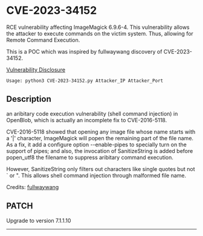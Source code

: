 # CVE-2023-34152
RCE vulnerability affecting ImageMagick 6.9.6-4. This vulnerability allows the attacker to execute commands on the victim system. Thus, allowing for Remote Command Execution.

This is a POC which was inspired by fullwaywang discovery of CVE-2023-34152.

[Vulnerability Disclosure](https://github.com/ImageMagick/ImageMagick/issues/6339)

```
Usage: python3 CVE-2023-34152.py Attacker_IP Attacker_Port
```
## Description
an aribitary code execution vulnerability (shell command injection) in OpenBlob, which is actually an incomplete fix to CVE-2016-5118.

CVE-2016-5118 showed that opening any image file whose name starts with a '|' character, ImageMagick will popen the remaining part of the file name. As a fix, it add a configure option --enable-pipes to specially turn on the support of pipes; and also, the invocation of SanitizeString is added before popen_utf8 the filename to suppress aribitary command execution.

However, SanitizeString only filters out characters like single quotes but not ` or ". This allows shell command injection through malformed file name.

Credits: [fullwaywang](https://github.com/fullwaywang)
## PATCH

Upgrade to version 7.1.1.10 

---